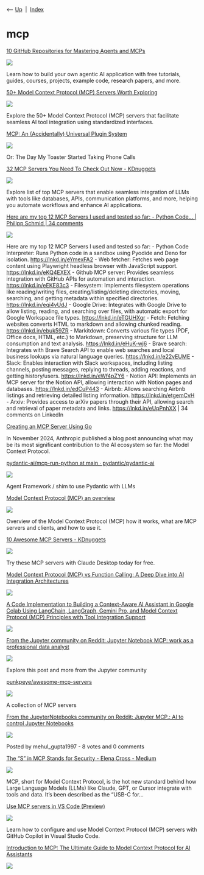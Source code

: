 <div class="nav">

⟵ [Up](index.html)  \|  [Index](index.html)

</div>

# mcp

<div class="cards">

<div class="card">

<div class="card-title">

[10 GitHub Repositories for Mastering Agents and
MCPs](https://www.kdnuggets.com/10-github-repositories-for-mastering-agents-and-mcps)

</div>

<div class="card-image">

[![](https://www.kdnuggets.com/wp-content/uploads/awan_10_github_repositories_mastering_agents_mcps_1.png)](https://www.kdnuggets.com/10-github-repositories-for-mastering-agents-and-mcps)

</div>

Learn how to build your own agentic AI application with free tutorials,
guides, courses, projects, example code, research papers, and more.

</div>

<div class="card">

<div class="card-title">

[50+ Model Context Protocol (MCP) Servers Worth
Exploring](https://www.marktechpost.com/2025/06/08/50-model-context-protocol-mcp-servers-worth-exploring/)

</div>

<div class="card-image">

[![](https://www.marktechpost.com/wp-content/uploads/2025/06/a-photograph-showcasing-a-sleek-futurist_D6Mo0nQbRNifzdzd_vbpVw_VaU40RorRjqNpWNBQ0vSPg.png)](https://www.marktechpost.com/2025/06/08/50-model-context-protocol-mcp-servers-worth-exploring/)

</div>

Explore the 50+ Model Context Protocol (MCP) servers that facilitate
seamless AI tool integration using standardized interfaces.

</div>

<div class="card">

<div class="card-title">

[MCP: An (Accidentally) Universal Plugin
System](https://open.substack.com/pub/worksonmymachine/p/mcp-an-accidentally-universal-plugin?r=oc5d&utm_campaign=post&utm_medium=web&showWelcomeOnShare=false)

</div>

<div class="card-image">

[![](https://substackcdn.com/image/fetch/$s_!kwfs!,w_1200,h_600,c_fill,f_jpg,q_auto:good,fl_progressive:steep,g_auto/https%3A%2F%2Fsubstack-post-media.s3.amazonaws.com%2Fpublic%2Fimages%2F01350f9f-9ecd-4cb2-a28d-103a9ccc9027_1024x1024.png)](https://open.substack.com/pub/worksonmymachine/p/mcp-an-accidentally-universal-plugin?r=oc5d&utm_campaign=post&utm_medium=web&showWelcomeOnShare=false)

</div>

Or: The Day My Toaster Started Taking Phone Calls

</div>

<div class="card">

<div class="card-title">

[32 MCP Servers You Need To Check Out Now -
KDnuggets](https://www.kdnuggets.com/32-mcp-servers-you-need-to-check-out-now)

</div>

<div class="card-image">

[![](https://www.kdnuggets.com/wp-content/uploads/awan_top_30_mcp_servers_missing_1.png)](https://www.kdnuggets.com/32-mcp-servers-you-need-to-check-out-now)

</div>

Explore list of top MCP servers that enable seamless integration of LLMs
with tools like databases, APIs, communication platforms, and more,
helping you automate workflows and enhance AI applications.

</div>

<div class="card">

<div class="card-title">

[Here are my top 12 MCP Servers I used and tested so far: - Python Code…
\| Philipp Schmid \| 34
comments](https://www.linkedin.com/posts/philipp-schmid-a6a2bb196_here-are-my-top-12-mcp-servers-i-used-and-activity-7322898843463782400-2b8g?utm_source=share&utm_medium=member_ios&rcm=ACoAAAAQ_oABqroJaYAjd1pLSvoVsTKPWFYPcIQ)

</div>

<div class="card-image">

[![](https://media.licdn.com/dms/image/v2/D4E22AQEpZevcrmbYAA/feedshare-shrink_1280/B4EZaApsNpGYAs-/0/1745915136119?e=2147483647&v=beta&t=fo5_X1lN4hA-4r1B113n4HdG5aLJnqAuxZIyoQvTSsk)](https://www.linkedin.com/posts/philipp-schmid-a6a2bb196_here-are-my-top-12-mcp-servers-i-used-and-activity-7322898843463782400-2b8g?utm_source=share&utm_medium=member_ios&rcm=ACoAAAAQ_oABqroJaYAjd1pLSvoVsTKPWFYPcIQ)

</div>

Here are my top 12 MCP Servers I used and tested so far: - Python Code
Interpreter: Runs Python code in a sandbox using Pyodide and Deno for
isolation. https://lnkd.in/eYmexFA2 - Web fetcher: Fetches web page
content using Playwright headless browser with JavaScript support.
https://lnkd.in/eKQ4EXEX - Github MCP server: Provides seamless
integration with GitHub APIs for automation and interaction.
https://lnkd.in/eEKE83c3 - Filesystem: Implements filesystem operations
like reading/writing files, creating/listing/deleting directories,
moving, searching, and getting metadata within specified directories.
https://lnkd.in/eqi4vUdJ - Google Drive: Integrates with Google Drive to
allow listing, reading, and searching over files, with automatic export
for Google Workspace file types. https://lnkd.in/eTGUHXgr - Fetch:
Fetching websites converts HTML to markdown and allowing chunked
reading. https://lnkd.in/ebuk59ZR - Markitdown: Converts various file
types (PDF, Office docs, HTML, etc.) to Markdown, preserving structure
for LLM consumption and text analysis. https://lnkd.in/eHuK-wj6 - Brave
search: Integrates with Brave Search API to enable web searches and
local business lookups via natural language queries.
https://lnkd.in/e22vEUME - Slack: Enables interaction with Slack
workspaces, including listing channels, posting messages, replying to
threads, adding reactions, and getting history/users.
https://lnkd.in/eWf4pZY6 - Notion API: Implements an MCP server for the
Notion API, allowing interaction with Notion pages and databases.
https://lnkd.in/edCuP443 - Airbnb: Allows searching Airbnb listings and
retrieving detailed listing information. https://lnkd.in/etgemCvH -
Arxiv: Provides access to arXiv papers through their API, allowing
search and retrieval of paper metadata and links.
https://lnkd.in/eUpPnhXX \| 34 comments on LinkedIn

</div>

<div class="card">

<div class="card-title">

[Creating an MCP Server Using
Go](https://eltonminetto.dev/en/post/2025-05-01-mcp-server-golang/)

</div>

In November 2024, Anthropic published a blog post announcing what may be
its most significant contribution to the AI ecosystem so far: the Model
Context Protocol.

</div>

<div class="card">

<div class="card-title">

[pydantic-ai/mcp-run-python at main ·
pydantic/pydantic-ai](https://github.com/pydantic/pydantic-ai/tree/main/mcp-run-python)

</div>

<div class="card-image">

[![](https://opengraph.githubassets.com/3ad1752f9899c9c5ec4ab38e195ea281753a472f205674e76c40b80f724929a4/pydantic/pydantic-ai)](https://github.com/pydantic/pydantic-ai/tree/main/mcp-run-python)

</div>

Agent Framework / shim to use Pydantic with LLMs

</div>

<div class="card">

<div class="card-title">

[Model Context Protocol (MCP) an
overview](https://www.philschmid.de/mcp-introduction)

</div>

<div class="card-image">

[![](https://www.philschmid.de/static/blog/mcp-introduction/thumbnail.jpg)](https://www.philschmid.de/mcp-introduction)

</div>

Overview of the Model Context Protocol (MCP) how it works, what are MCP
servers and clients, and how to use it.

</div>

<div class="card">

<div class="card-title">

[10 Awesome MCP Servers -
KDnuggets](https://www.kdnuggets.com/10-awesome-mcp-servers)

</div>

<div class="card-image">

[![](https://www.kdnuggets.com/wp-content/uploads/awan_10_awesome_mcp_servers_1.png)](https://www.kdnuggets.com/10-awesome-mcp-servers)

</div>

Try these MCP servers with Claude Desktop today for free.

</div>

<div class="card">

<div class="card-title">

[Model Context Protocol (MCP) vs Function Calling: A Deep Dive into AI
Integration
Architectures](https://www.marktechpost.com/2025/04/18/model-context-protocol-mcp-vs-function-calling-a-deep-dive-into-ai-integration-architectures/)

</div>

<div class="card-image">

[![](https://www.marktechpost.com/wp-content/uploads/2025/04/m1-10-scaled.png)](https://www.marktechpost.com/2025/04/18/model-context-protocol-mcp-vs-function-calling-a-deep-dive-into-ai-integration-architectures/)

</div>

</div>

<div class="card">

<div class="card-title">

[A Code Implementation to Building a Context-Aware AI Assistant in
Google Colab Using LangChain, LangGraph, Gemini Pro, and Model Context
Protocol (MCP) Principles with Tool Integration
Support](https://www.marktechpost.com/2025/04/04/a-code-implementation-to-building-a-context-aware-ai-assistant-in-google-colab-using-langchain-langgraph-gemini-pro-and-model-context-protocol-mcp-principles-with-tool-integration-support/)

</div>

<div class="card-image">

[![](https://www.marktechpost.com/wp-content/uploads/2025/04/Screenshot-2025-04-04-at-10.45.12%E2%80%AFPM.png)](https://www.marktechpost.com/2025/04/04/a-code-implementation-to-building-a-context-aware-ai-assistant-in-google-colab-using-langchain-langgraph-gemini-pro-and-model-context-protocol-mcp-principles-with-tool-integration-support/)

</div>

</div>

<div class="card">

<div class="card-title">

[From the Jupyter community on Reddit: Jupyter Notebook MCP: work as a
professional data
analyst](https://www.reddit.com/r/Jupyter/s/YeDw1dqFcX)

</div>

<div class="card-image">

[![](https://share.redd.it/preview/post/1jp19uu)](https://www.reddit.com/r/Jupyter/s/YeDw1dqFcX)

</div>

Explore this post and more from the Jupyter community

</div>

<div class="card">

<div class="card-title">

[punkpeye/awesome-mcp-servers](https://github.com/punkpeye/awesome-mcp-servers)

</div>

<div class="card-image">

[![](https://opengraph.githubassets.com/f0876876a51e8c8ed172155146ca7378f4282730933672dbe177e6b36f8b14ad/punkpeye/awesome-mcp-servers)](https://github.com/punkpeye/awesome-mcp-servers)

</div>

A collection of MCP servers

</div>

<div class="card">

<div class="card-title">

[From the JupyterNotebooks community on Reddit: Jupyter MCP.: AI to
control Jupyter
Notebooks](https://www.reddit.com/r/JupyterNotebooks/comments/1jqbjy7/jupyter_mcp_ai_to_control_jupyter_notebooks/?utm_source=share&utm_medium=web3x&utm_name=web3xcss&utm_term=1&utm_content=share_button)

</div>

<div class="card-image">

[![](https://external-preview.redd.it/jupyter-mcp-ai-to-control-jupyter-notebooks-v0-M_KGaj0vB46Z1ViqXEw1tAJR0LuR46spd0cFqXzlr1w.jpg?overlay-align=center,middle&overlay-height=25p&overlay=%2Fwatermark%2Fplay_button.png&format=pjpg&auto=webp&s=a37747fc9d508f9e935bbe2ebfb27bdef66f085b)](https://www.reddit.com/r/JupyterNotebooks/comments/1jqbjy7/jupyter_mcp_ai_to_control_jupyter_notebooks/?utm_source=share&utm_medium=web3x&utm_name=web3xcss&utm_term=1&utm_content=share_button)

</div>

Posted by mehul_gupta1997 - 8 votes and 0 comments

</div>

<div class="card">

<div class="card-title">

[The “S” in MCP Stands for Security - Elena Cross -
Medium](https://elenacross7.medium.com/%EF%B8%8F-the-s-in-mcp-stands-for-security-91407b33ed6b)

</div>

<div class="card-image">

[![](https://miro.medium.com/v2/da:true/resize:fit:1200/0*RtOk34kJQCS9hQjg)](https://elenacross7.medium.com/%EF%B8%8F-the-s-in-mcp-stands-for-security-91407b33ed6b)

</div>

MCP, short for Model Context Protocol, is the hot new standard behind
how Large Language Models (LLMs) like Claude, GPT, or Cursor integrate
with tools and data. It’s been described as the “USB-C for…

</div>

<div class="card">

<div class="card-title">

[Use MCP servers in VS Code
(Preview)](https://code.visualstudio.com/docs/copilot/chat/mcp-servers)

</div>

<div class="card-image">

[![](https://code.visualstudio.com/assets/docs/copilot/shared/github-copilot-social.png)](https://code.visualstudio.com/docs/copilot/chat/mcp-servers)

</div>

Learn how to configure and use Model Context Protocol (MCP) servers with
GitHub Copilot in Visual Studio Code.

</div>

<div class="card">

<div class="card-title">

[Introduction to MCP: The Ultimate Guide to Model Context Protocol for
AI
Assistants](https://www.marktechpost.com/2025/04/03/introduction-to-mcp-the-ultimate-guide-to-model-context-protocol-for-ai-assistants/)

</div>

<div class="card-image">

[![](https://www.marktechpost.com/wp-content/uploads/2025/04/a-vibrant-red-background-with-a-collecti_aS5FyjHsR-SKAjF0dYrNsA_S45Tt8BASyWmTfK2i8qddw.png)](https://www.marktechpost.com/2025/04/03/introduction-to-mcp-the-ultimate-guide-to-model-context-protocol-for-ai-assistants/)

</div>

</div>

</div>
